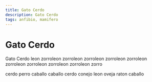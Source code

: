 ```yaml
---
title: Gato Cerdo
description: Gato Cerdo
tags: anfibio, mamifero
---
```


# Gato Cerdo

Gato Cerdo leon zorroleon zorroleon zorroleon zorroleon zorroleon zorroleon zorroleon zorroleon zorroleon zorro

cerdo perro caballo caballo cerdo conejo leon oveja raton caballo
